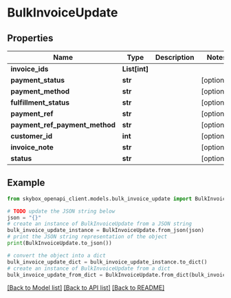 # BulkInvoiceUpdate


## Properties

Name | Type | Description | Notes
------------ | ------------- | ------------- | -------------
**invoice_ids** | **List[int]** |  | 
**payment_status** | **str** |  | [optional] 
**payment_method** | **str** |  | [optional] 
**fulfillment_status** | **str** |  | [optional] 
**payment_ref** | **str** |  | [optional] 
**payment_ref_payment_method** | **str** |  | [optional] 
**customer_id** | **int** |  | [optional] 
**invoice_note** | **str** |  | [optional] 
**status** | **str** |  | [optional] 

## Example

```python
from skybox_openapi_client.models.bulk_invoice_update import BulkInvoiceUpdate

# TODO update the JSON string below
json = "{}"
# create an instance of BulkInvoiceUpdate from a JSON string
bulk_invoice_update_instance = BulkInvoiceUpdate.from_json(json)
# print the JSON string representation of the object
print(BulkInvoiceUpdate.to_json())

# convert the object into a dict
bulk_invoice_update_dict = bulk_invoice_update_instance.to_dict()
# create an instance of BulkInvoiceUpdate from a dict
bulk_invoice_update_from_dict = BulkInvoiceUpdate.from_dict(bulk_invoice_update_dict)
```
[[Back to Model list]](../README.md#documentation-for-models) [[Back to API list]](../README.md#documentation-for-api-endpoints) [[Back to README]](../README.md)


